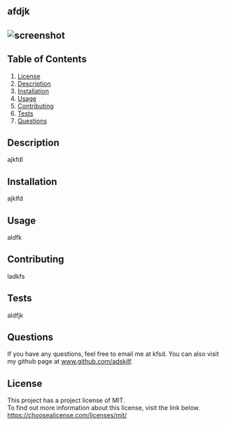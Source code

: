 
  
  ## afdjk

  ## ![screenshot](https://img.shields.io/badge/License-MIT-blue.svg)


  ## Table of Contents
  1.  [License](#license)
  2.  [Description](#description)
  3.  [Installation](#installation)
  4.  [Usage](#usage)
  5.  [Contributing](#contributing)
  6.  [Tests](#tests)
  7.  [Questions](#questions)

 ## Description
 ajkfdl

 ## Installation 
 ajklfd

 ## Usage 
 aldfk

 ## Contributing 
 ladkfs

 ## Tests 
 aldfjk

 ## Questions
 If you have any questions, feel free to email me at kfsd. 
 You can also visit my github page at www.github.com/adskjlf.
 
 ## License 
 This project has a project license of MIT.  
 To find out more information about this license, visit the link below.
 https://choosealicense.com/licenses/mit/

